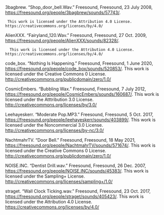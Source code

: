 3bagbrew. “Shop_door_bell.Wav.” Freesound, Freesound, 23 July 2008, https://freesound.org/people/3bagbrew/sounds/57743/. 
     
     This work is licensed under the Attribution 4.0 License. https://creativecommons.org/licenses/by/4.0/
      
AlienXXX. “Fairyland_120.Wav.” Freesound, Freesound, 27 Oct. 2009, https://freesound.org/people/AlienXXX/sounds/82328/. 
      
      This work is licensed under the Attribution 4.0 License. https://creativecommons.org/licenses/by/4.0/

code_box. “Nothing Is Happening.” Freesound, Freesound, 1 June 2020, https://freesound.org/people/code_box/sounds/520853/. 
      This work is licensed under the Creative Commons 0 License. http://creativecommons.org/publicdomain/zero/1.0/

CosmicEmbers. “Bubbling Wax.” Freesound, Freesound, 7 July 2012, https://freesound.org/people/CosmicEmbers/sounds/160687/. 
      This work is licensed under the Atttribution 3.0 License. http://creativecommons.org/licenses/by/3.0/

Leehayeskerr. “Moderate Pop.MP3.” Freesound, Freesound, 5 Oct. 2017, https://freesound.org/people/leehayeskerr/sounds/403899/. 
      This work is licensed under the Noncommercial 3.0 License. http://creativecommons.org/licenses/by-nc/3.0/

NachtmahrTV. “Door Bell.” Freesound, Freesound, 18 May 2021, https://freesound.org/people/NachtmahrTV/sounds/571674/. 
      This work is licensed under the Creative Commons 0 License. http://creativecommons.org/publicdomain/zero/1.0/

NOISE.INC. “Dentist Drill.wav.” Freesound, Freesound, 26 Dec. 2007, https://freesound.org/people/NOISE.INC/sounds/45383/. 
      This work is licensed under the Sampling+ License. http://creativecommons.org/licenses/sampling+/1.0/
      
straget. “Wall Clock Ticking.wav.” Freesound, Freesound, 23 Oct. 2017, https://freesound.org/people/straget/sounds/405423/.
      This work is licensed under the Attribution 4.0 License. https://creativecommons.org/licenses/by/4.0/
